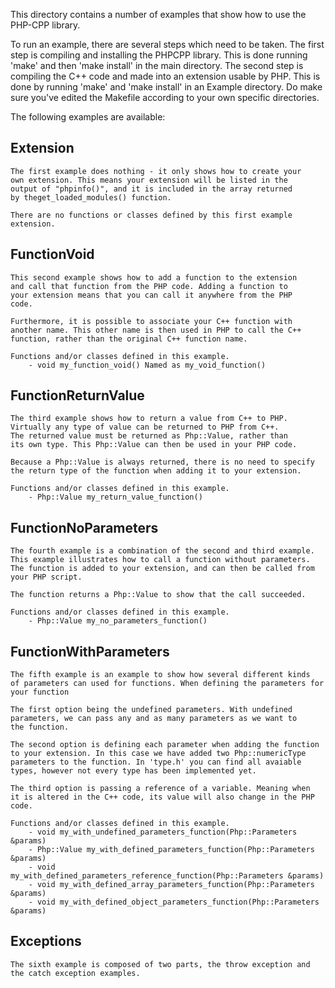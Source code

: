 This directory contains a number of examples that show how to use the
PHP-CPP library. 

To run an example, there are several steps which need to be taken. 
The first step is compiling and installing the PHPCPP library. This is
done running 'make' and then 'make install' in the main directory.
The second step is compiling the C++ code and made into an extension 
usable by PHP. This is done by running 'make' and 'make install' 
in an Example directory. Do make sure you've edited the Makefile
according to your own specific directories.

The following examples are available:


Extension
---------

	The first example does nothing - it only shows how to create your
	own extension. This means your extension will be listed in the 
	output of "phpinfo()", and it is included in the array returned 
	by theget_loaded_modules() function.
	
	There are no functions or classes defined by this first example
	extension.
	
	
FunctionVoid
------------


	This second example shows how to add a function to the extension 
	and call that function from the PHP code. Adding a function to 
	your extension means that you can call it anywhere from the PHP 
	code.
	
	Furthermore, it is possible to associate your C++ function with 
	another name. This other name is then used in PHP to call the C++ 
	function, rather than the original C++ function name.
	
	Functions and/or classes defined in this example.
		- void my_function_void() Named as my_void_function()


FunctionReturnValue
-------------------


	The third example shows how to return a value from C++ to PHP. 
	Virtually any type of value can be returned to PHP from C++.
	The returned value must be returned as Php::Value, rather than
	its own type. This Php::Value can then be used in your PHP code.
	
	Because a Php::Value is always returned, there is no need to specify
	the return type of the function when adding it to your extension.
	
	Functions and/or classes defined in this example.
		- Php::Value my_return_value_function()
		

FunctionNoParameters
--------------------


	The fourth example is a combination of the second and third example.
	This example illustrates how to call a function without parameters.
	The function is added to your extension, and can then be called from
	your PHP script.
	
	The function returns a Php::Value to show that the call succeeded.
	
	Functions and/or classes defined in this example.
		- Php::Value my_no_parameters_function()
	
	
FunctionWithParameters
----------------------


	The fifth example is an example to show how several different kinds
	of parameters can used for functions. When defining the parameters for 
	your function
	
	The first option being the undefined parameters. With undefined 
	parameters, we can pass any and as many parameters as we want to 
	the function. 
	
	The second option is defining each parameter when adding the function
	to your extension. In this case we have added two Php::numericType
	parameters to the function. In 'type.h' you can find all avaiable
	types, however not every type has been implemented yet.
	
	The third option is passing a reference of a variable. Meaning when
	it is altered in the C++ code, its value will also change in the PHP
	code.
	
	Functions and/or classes defined in this example.
		- void my_with_undefined_parameters_function(Php::Parameters &params)
		- Php::Value my_with_defined_parameters_function(Php::Parameters &params)
		- void my_with_defined_parameters_reference_function(Php::Parameters &params)
		- void my_with_defined_array_parameters_function(Php::Parameters &params)
		- void my_with_defined_object_parameters_function(Php::Parameters &params)


Exceptions
----------

	The sixth example is composed of two parts, the throw exception and 
	the catch exception examples. 
